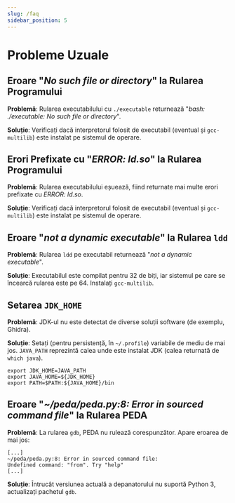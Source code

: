 ```yaml
---
slug: /faq
sidebar_position: 5
---
```


# Probleme Uzuale

## Eroare "*No such file or directory*" la Rularea Programului

**Problemă**: Rularea executabilului cu `./executable` returnează "*bash: ./executable: No such file or directory*".

**Soluție**: Verificați dacă interpretorul folosit de executabil (eventual și `gcc-multilib`) este instalat pe sistemul de operare.

## Erori Prefixate cu "*ERROR: ld.so*" la Rularea Programului

**Problemă**: Rularea executabilului eșuează, fiind returnate mai multe erori prefixate cu *ERROR: ld.so*.

**Soluție**: Verificați dacă interpretorul folosit de executabil (eventual și `gcc-multilib`) este instalat pe sistemul de operare.

## Eroare "*not a dynamic executable*" la Rularea `ldd`

**Problemă**: Rularea `ldd` pe executabil returnează "*not a dynamic executable*".

**Soluție**: Executabilul este compilat pentru 32 de biți, iar sistemul pe care se încearcă rularea este pe 64. Instalați `gcc-multilib`.

## Setarea `JDK_HOME`

**Problemă**: JDK-ul nu este detectat de diverse soluții software (de exemplu, Ghidra).

**Soluție**: Setați (pentru persistență, în `~/.profile`) variabile de mediu de mai jos. `JAVA_PATH` reprezintă calea unde este instalat JDK (calea returnată de `which java`).

```
export JDK_HOME=JAVA_PATH
export JAVA_HOME=${JDK_HOME}
export PATH=$PATH:${JAVA_HOME}/bin
```

## Eroare "*~/peda/peda.py:8: Error in sourced command file*" la Rularea PEDA

**Problemă**: La rularea `gdb`, PEDA nu rulează corespunzător. Apare eroarea de mai jos:

```
[...]
~/peda/peda.py:8: Error in sourced command file:
Undefined command: "from". Try "help"
[...]
```

**Soluție**: Întrucât versiunea actuală a depanatorului nu suportă Python 3, actualizați pachetul `gdb`.